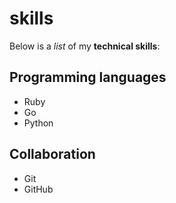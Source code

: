 # skills 

Below is a _list_ of my **technical skills**:

## Programming languages 
- Ruby
- Go
- Python

## Collaboration 
- Git 
- GitHub

